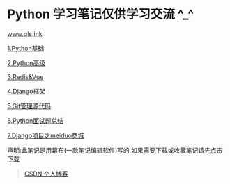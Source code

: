 # Python 学习笔记仅供学习交流 ^_^
www.qls.ink

[1.Python基础](https://mubu.com/doc/dCWWAB7gKw)

[2.Python高级](https://mubu.com/doc/8b4gsE4Yww)

[3.Redis&Vue](https://mubu.com/doc/uVE56wxE60)

[4.Django框架](https://mubu.com/doc/u8eHSImqw0)

[5.Git管理源代码](https://mubu.com/doc/x20ZGtdLy0)

[6.Python面试题总结](https://mubu.com/doc/90NLgnZImw)

[7.Django项目之meiduo商城](https://mubu.com/doc/zGOPz1M5m0)



声明:此笔记是用幕布(一款笔记编辑软件)写的,如果需要下载或收藏笔记请先[点击下载](https://mubu.com/inv/2931609)

>[CSDN 个人博客](https://me.csdn.net/weixin_44781813)
